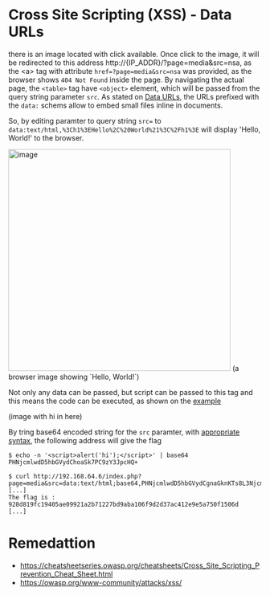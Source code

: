 # Cross Site Scripting (XSS) - Data URLs

there is an image located with click available. Once click to the image, it will be redirected to this address http://{IP_ADDR}/?page=media&src=nsa, as the \<a\> tag with attribute `href=?page=media&src=nsa` was provided, as the browser shows `404 Not Found` inside the page. By navigating the actual page, the `<table>` tag have `<object>` element, which will be passed from the query string parameter `src`. As stated on [Data URLs](https://developer.mozilla.org/en-US/docs/Web/HTTP/Basics_of_HTTP/Data_URLs), the URLs prefixed with the `data:` schems allow to embed small files inline in documents.

So, by editing paramter to query string `src=` to `data:text/html,%3Ch1%3EHello%2C%20World%21%3C%2Fh1%3E` will display 'Hello, World!' to the browser.

<img width="442" alt="image" src="https://user-images.githubusercontent.com/46742040/202878504-fda66088-c43e-48e8-bcd3-7092ba648d69.png">
(a browser image showing `Hello, World!`)

Not only any data can be passed, but script can be passed to this tag and this means the code can be executed, as shown on the [example](https://developer.mozilla.org/en-US/docs/Web/HTTP/Basics_of_HTTP/Data_URLs)

(image with hi in here)

By tring base64 encoded string for the `src` paramter, with [appropriate syntax](https://developer.mozilla.org/en-US/docs/Web/HTTP/Basics_of_HTTP/Data_URLs#syntax), the following address will give the flag

```
$ echo -n '<script>alert('hi');</script>' | base64
PHNjcmlwdD5hbGVydChoaSk7PC9zY3JpcHQ+

$ curl http://192.168.64.6/index.php?page=media&src=data:text/html;base64,PHNjcmlwdD5hbGVydCgnaGknKTs8L3NjcmlwdD4\=
[...]
The flag is : 928d819fc19405ae09921a2b71227bd9aba106f9d2d37ac412e9e5a750f1506d
[...]
```

# Remedattion
- https://cheatsheetseries.owasp.org/cheatsheets/Cross_Site_Scripting_Prevention_Cheat_Sheet.html
- https://owasp.org/www-community/attacks/xss/
